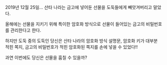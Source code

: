 2019년 12월 25일… 산타 나라는 금고에 넣어둔 선물을 도둑들에게 빼앗겨버리고 말았다.

올해에는 선물을 지키기 위해 특이한 암호화 방식으로 선물이 들어있는 금고의 비밀번호를 관리한다고 한다.

하지만 도둑 중의 도둑인 당신은 산타 나라의 암호화 방식 설명문, 암호화 키가 대부분 적힌 쪽지, 금고의 비밀번호가 적힌 암호화된 쪽지를 손에 넣을 수 있었다!!

과연 이번에도 당신은 선물을 훔칠 수 있을까?